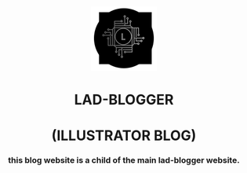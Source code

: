 <center>

![lad-blogger-logo](./icons/Icon@0.5x.png)
# LAD-BLOGGER 

# (ILLUSTRATOR BLOG)

### this blog website is a child of the main lad-blogger website.

</center>



